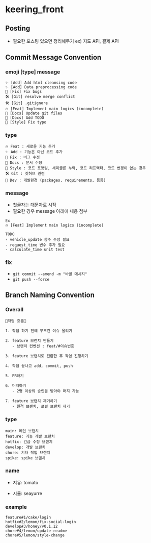 # keering_front

## Posting

- 필요한 포스팅 있으면 정리해두기 ex) 지도 API, 결제 API

## Commit Message Convention

### emoji \[type\] message

```
✨ [Add] Add html cleansing code
✨ [Add] Data preprocessing code
🐛 [Fix] Fix bugs
🛠️ [Git] resolve merge conflict
🛠️ [Git] .gitignore
🔥 [Feat] Implement main logics (incomplete)
📝 [Docs] Update git files
📝 [Docs] Add TODO
🎨 [Style] Fix typo
```

### type

```
🔥 Feat : 새로운 기능 추가
✨ Add : 기능은 아닌 코드 추가
🐛 Fix : 버그 수정
📝 Docs : 문서 수정
🎨 Style : 코드 포맷팅, 세미콜론 누락, 코드 리프랙터, 코드 변경이 없는 경우
🛠️ Git : 깃허브 관련
📌 Dev : 개발환경 (packages, requirements, 등등)
```

### message

- 첫글자는 대문자로 시작
- 필요한 경우 message 아래에 내용 첨부

```
Ex
🔥 [Feat] Implement main logics (incomplete)

TODO
- vehicle_update 함수 수정 필요
- request_time 변수 추가 필요
- calculate_time unit test
```

### fix

- `git commit --amend -m "바꿀 메시지"`
- `git push --force`

## Branch Naming Convention

### Overall
```
📢작업 흐름📢

1. 작업 하기 전에 무조건 이슈 올리기

2. feature 브랜치 만들기
   - 브랜치 컨벤션 : feat/#이슈번호

3. feature 브랜치로 전환한 후 작업 진행하기

4. 작업 끝나고 add, commit, push

5. PR하기

6. 머지하기
   - 2명 이상의 승인을 받아야 머지 가능

7. feature 브랜치 제거하기
   - 원격 브랜치, 로컬 브랜치 제거
```

### type

```
main: 메인 브랜치
feature: 기능 개발 브랜치
hotfix: 긴급 수정 브랜치
develop: 개발 브랜치
chore: 기타 작업 브랜치
spike: spike 브랜치
```

### name

- 지유: tomato

- 시율: seayurre


###  example

```
feature#1/cake/login
hotfix#2/lemon/fix-social-login
develop#3/honey/v0.1.12
chore#4/lemon/update-readme
chore#5/lemon/style-change
```
